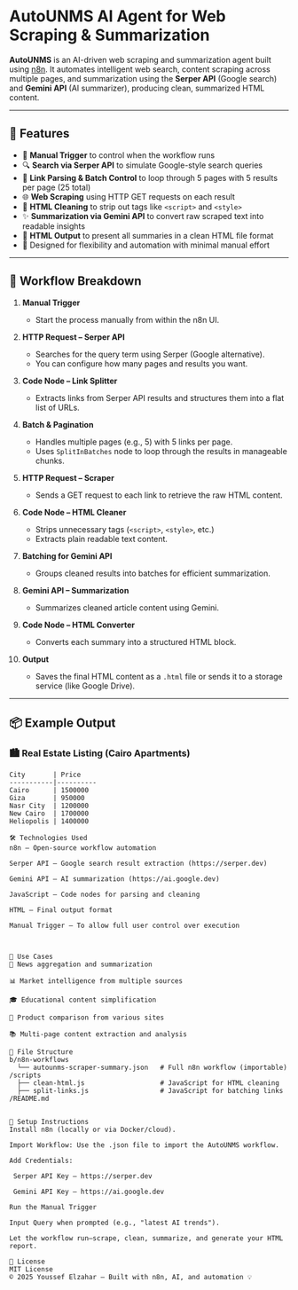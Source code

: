 # AutoUNMS AI Agent for Web Scraping & Summarization

**AutoUNMS** is an AI-driven web scraping and summarization agent built using [n8n](https://n8n.io/). It automates intelligent web search, content scraping across multiple pages, and summarization using the **Serper API** (Google search) and **Gemini API** (AI summarizer), producing clean, summarized HTML content.

---

## 🚀 Features

- 🔘 **Manual Trigger** to control when the workflow runs
- 🔍 **Search via Serper API** to simulate Google-style search queries
- 🔗 **Link Parsing & Batch Control** to loop through 5 pages with 5 results per page (25 total)
- 🌐 **Web Scraping** using HTTP GET requests on each result
- 🧼 **HTML Cleaning** to strip out tags like `<script>` and `<style>`
- ✨ **Summarization via Gemini API** to convert raw scraped text into readable insights
- 🧾 **HTML Output** to present all summaries in a clean HTML file format
- 🔄 Designed for flexibility and automation with minimal manual effort

---

## 🧠 Workflow Breakdown

1. **Manual Trigger**
   - Start the process manually from within the n8n UI.

2. **HTTP Request – Serper API**
   - Searches for the query term using Serper (Google alternative).
   - You can configure how many pages and results you want.

3. **Code Node – Link Splitter**
   - Extracts links from Serper API results and structures them into a flat list of URLs.

4. **Batch & Pagination**
   - Handles multiple pages (e.g., 5) with 5 links per page.
   - Uses `SplitInBatches` node to loop through the results in manageable chunks.

5. **HTTP Request – Scraper**
   - Sends a GET request to each link to retrieve the raw HTML content.

6. **Code Node – HTML Cleaner**
   - Strips unnecessary tags (`<script>`, `<style>`, etc.)
   - Extracts plain readable text content.

7. **Batching for Gemini API**
   - Groups cleaned results into batches for efficient summarization.

8. **Gemini API – Summarization**
   - Summarizes cleaned article content using Gemini.

9. **Code Node – HTML Converter**
   - Converts each summary into a structured HTML block.

10. **Output**
    - Saves the final HTML content as a `.html` file or sends it to a storage service (like Google Drive).

---


## 📦 Example Output

### 🏙️ Real Estate Listing (Cairo Apartments)

```text
City       | Price
-----------|----------
Cairo      | 1500000
Giza       | 950000
Nasr City  | 1200000
New Cairo  | 1700000
Heliopolis | 1400000

🛠️ Technologies Used
n8n – Open-source workflow automation

Serper API – Google search result extraction (https://serper.dev)

Gemini API – AI summarization (https://ai.google.dev)

JavaScript – Code nodes for parsing and cleaning

HTML – Final output format

Manual Trigger – To allow full user control over execution



🧪 Use Cases
📰 News aggregation and summarization

📊 Market intelligence from multiple sources

🎓 Educational content simplification

🛒 Product comparison from various sites

📚 Multi-page content extraction and analysis

📁 File Structure
b/n8n-workflows
  └── autounms-scraper-summary.json   # Full n8n workflow (importable)
/scripts
  ├── clean-html.js                   # JavaScript for HTML cleaning
  ├── split-links.js                  # JavaScript for batching links
/README.md


🧰 Setup Instructions
Install n8n (locally or via Docker/cloud).

Import Workflow: Use the .json file to import the AutoUNMS workflow.

Add Credentials:

 Serper API Key – https://serper.dev

 Gemini API Key – https://ai.google.dev

Run the Manual Trigger

Input Query when prompted (e.g., "latest AI trends").

Let the workflow run—scrape, clean, summarize, and generate your HTML report.

📜 License
MIT License
© 2025 Youssef Elzahar – Built with n8n, AI, and automation 💡


